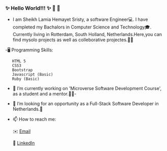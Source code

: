 ### ✨ Hello World!!! ✨ 👋 👋 

 - I am Sheikh Lamia Hemayet Sristy, a software Engineer💻. I have completed my Bachalors in Computer Science and Technology🎓. Currently living in Rotterdam, South Holland,
   Netherlands.Here,you can find mysolo projects as well as colleborative projectes.📔😊
   
 -🖥️ Programming Skills:

       HTML 5
       CSS3
       Bootstrap
       Javascript (Basic)
       Ruby (Basic)

- 🔭 I’m currently working on 'Microverse Software Development Course', as a student and a mentor.🌟🌟- 

- 👀 I’m looking for  an opportunity as a Full-Stack Software Developer in Netherlands.🙋

- 📫 How to reach me: 
     
     ✉️ <a href="mailto:lamiasristy@gmail.com?subject=Hello Lamia!">Email</a>
     
     💼 [LinkedIn](https://www.linkedin.com/in/lamia-hemayet-sristy/)
